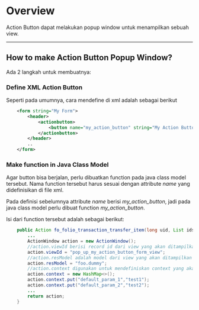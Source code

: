 # Overview
Action Button dapat melakukan popup window untuk menampilkan sebuah view.

---

## How to make Action Button Popup Window?

Ada 2 langkah untuk membuatnya:

### Define XML Action Button

Seperti pada umumnya, cara mendefine di xml adalah sebagai berikut

```xml
	<form string="My Form">
		<header>
			<actionbutton>
				<button name="my_action_button" string="My Action Button" />
			</actionbutton>
		</header>		
		..		
	</form>
```

### Make function in Java Class Model

Agar button bisa berjalan, perlu dibuatkan function pada java class model tersebut.
Nama function tersebut harus sesuai dengan attribute *name* yang didefinisikan di file xml.

Pada definisi sebelumnya attribute *name* berisi *my_action_button*, jadi pada java class model perlu dibuat function *my_action_button*.

Isi dari function tersebut adalah sebagai berikut:

```java
	public Action fo_folio_transaction_transfer_item(long uid, List ids, Map context) {
		...
		ActionWindow action = new ActionWindow();
		//action.viewId berisi record id dari view yang akan ditampilkan
		action.viewId = "pop_up_my_action_button_form_view"; 
		//action.resModel adalah model dari view yang akan ditampilkan
		action.resModel = "foo.dummy";
		//action.context digunakan untuk mendefiniskan context yang akan digunakan untuk view yang akan ditampilkan
		action.context = new HashMap<>();
		action.context.put("default_param_1","test1");
		action.context.put("default_param_2","test2");
		...
		return action;
	}
```
